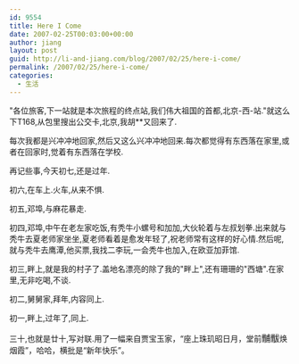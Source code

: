 ```yaml
---
id: 9554
title: Here I Come
date: 2007-02-25T00:03:00+00:00
author: jiang
layout: post
guid: http://li-and-jiang.com/blog/2007/02/25/here-i-come/
permalink: /2007/02/25/here-i-come/
categories:
  - 生活
---
```

"各位旅客,下一站就是本次旅程的终点站,我们伟大祖国的首都,北京-西-站."就这么下T168,从包里搜出公交卡,北京,我胡**又回来了.

每次我都是兴冲冲地回家,然后又这么兴冲冲地回来.每次都觉得有东西落在家里,或者在回家时,觉着有东西落在学校.

再记些事,今天初七,还是过年.

初六,在车上.火车,从来不惧.

初五,邓埠,与麻花暴走.

初四,邓埠,中午在老左家吃饭,有秃牛小螺号和加加,大伙轮着与左叔划拳.出来就与秃牛去夏老师家坐坐,夏老师看着是愈发年轻了,祝老师常有这样的好心情.然后呢,就与秃牛去鹰潭,他买票,我找二李玩,一会秃牛也加入,在欧亚加菲馆.

初三,畔上,就是我的村子了.盖地名漂亮的除了我的"畔上",还有珊珊的"西塘".在家里,无非吃喝,不谈.

初二,舅舅家,拜年,内容同上.

初一,畔上,过年了,同上.

三十,也就是廿十,写对联.用了一幅来自贾宝玉家，“座上珠玑昭日月，堂前<font size="3">黼黻</font>焕烟霞”，哈哈，横批是“新年快乐”。